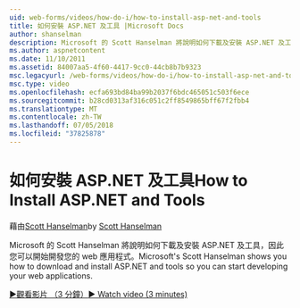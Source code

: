 ```yaml
---
uid: web-forms/videos/how-do-i/how-to-install-asp-net-and-tools
title: 如何安裝 ASP.NET 及工具 |Microsoft Docs
author: shanselman
description: Microsoft 的 Scott Hanselman 將說明如何下載及安裝 ASP.NET 及工具，因此您可以開始開發您的 web 應用程式。
ms.author: aspnetcontent
ms.date: 11/10/2011
ms.assetid: 84007aa5-4f60-4417-9cc0-44cb8b7b9323
msc.legacyurl: /web-forms/videos/how-do-i/how-to-install-asp-net-and-tools
msc.type: video
ms.openlocfilehash: ecfa693bd84ba99b2037f6bdc465051c503f6ece
ms.sourcegitcommit: b28cd0313af316c051c2ff8549865bff67f2fbb4
ms.translationtype: MT
ms.contentlocale: zh-TW
ms.lasthandoff: 07/05/2018
ms.locfileid: "37825878"
---
```

<a name="how-to-install-aspnet-and-tools"></a><span data-ttu-id="b688d-103">如何安裝 ASP.NET 及工具</span><span class="sxs-lookup"><span data-stu-id="b688d-103">How to Install ASP.NET and Tools</span></span>
====================
<span data-ttu-id="b688d-104">藉由[Scott Hanselman](https://github.com/shanselman)</span><span class="sxs-lookup"><span data-stu-id="b688d-104">by [Scott Hanselman](https://github.com/shanselman)</span></span>

<span data-ttu-id="b688d-105">Microsoft 的 Scott Hanselman 將說明如何下載及安裝 ASP.NET 及工具，因此您可以開始開發您的 web 應用程式。</span><span class="sxs-lookup"><span data-stu-id="b688d-105">Microsoft's Scott Hanselman shows you how to download and install ASP.NET and tools so you can start developing your web applications.</span></span>

[<span data-ttu-id="b688d-106">&#9654;觀看影片 （3 分鐘）</span><span class="sxs-lookup"><span data-stu-id="b688d-106">&#9654; Watch video (3 minutes)</span></span>](https://channel9.msdn.com/Blogs/ASP-NET-Site-Videos/how-to-install-asp-net-and-tools)

